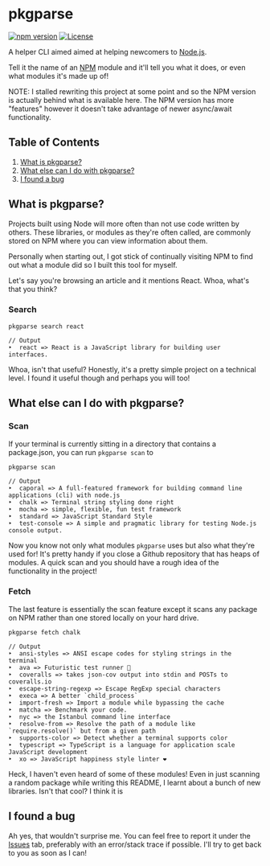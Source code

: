 # pkgparse

[![npm version](https://badge.fury.io/js/pkgparse.svg)](https://badge.fury.io/js/pkgparse)
[![License](https://img.shields.io/badge/license-MIT-28BCCE.svg)](https://img.shields.io/badge/license-MIT-28BCCE.svg)

A helper CLI aimed aimed at helping newcomers to [Node.js](https://nodejs.org/en/).

Tell it the name of an [NPM](https://www.npmjs.com/) module and it'll tell you what it does, or even what modules it's made up of!

NOTE: I stalled rewriting this project at some point and so the NPM version is actually behind what is available here. The NPM version has more "features" however it doesn't take advantage of newer async/await functionality.

## Table of Contents

1. [What is pkgparse?](#what-is-pkgparse)
1. [What else can I do with pkgparse?](#what-else-can-i-do-with-pkgparse)
1. [I found a bug](#i-found-a-bug)

## What is pkgparse?

Projects built using Node will more often than not use code written by others. These libraries, or modules as they're often called, are commonly stored on NPM where you can view information about them.

Personally when starting out, I got stick of continually visiting NPM to find out what a module did so I built this tool for myself.

Let's say you're browsing an article and it mentions React. Whoa, what's that you think?

### Search

```
pkgparse search react

// Output
‣  react => React is a JavaScript library for building user interfaces.
```

Whoa, isn't that useful? Honestly, it's a pretty simple project on a technical level. I found it useful though and perhaps you will too!

## What else can I do with pkgparse?

### Scan

If your terminal is currently sitting in a directory that contains a package.json, you can run `pkgparse scan` to 

```
pkgparse scan

// Output
‣  caporal => A full-featured framework for building command line applications (cli) with node.js
‣  chalk => Terminal string styling done right
‣  mocha => simple, flexible, fun test framework
‣  standard => JavaScript Standard Style
‣  test-console => A simple and pragmatic library for testing Node.js console output.
```

Now you know not only what modules `pkgparse` uses but also what they're used for! It's pretty handy if you close a Github repository that has heaps of modules. A quick scan and you should have a rough idea of the functionality in the project!

### Fetch

The last feature is essentially the scan feature except it scans any package on NPM rather than one stored locally on your hard drive.

```
pkgparse fetch chalk

// Output
‣  ansi-styles => ANSI escape codes for styling strings in the terminal
‣  ava => Futuristic test runner 🚀
‣  coveralls => takes json-cov output into stdin and POSTs to coveralls.io
‣  escape-string-regexp => Escape RegExp special characters
‣  execa => A better `child_process`
‣  import-fresh => Import a module while bypassing the cache
‣  matcha => Benchmark your code.
‣  nyc => the Istanbul command line interface
‣  resolve-from => Resolve the path of a module like `require.resolve()` but from a given path
‣  supports-color => Detect whether a terminal supports color
‣  typescript => TypeScript is a language for application scale JavaScript development
‣  xo => JavaScript happiness style linter ❤️
```

Heck, I haven't even heard of some of these modules! Even in just scanning a random package while writing this README, I learnt about a bunch of new libraries. Isn't that cool? I think it is

## I found a bug

Ah yes, that wouldn't surprise me. You can feel free to report it under the [Issues](https://github.com/marcus-crane/pkgparse/issues) tab, preferably with an error/stack trace if possible. I'll try to get back to you as soon as I can!
